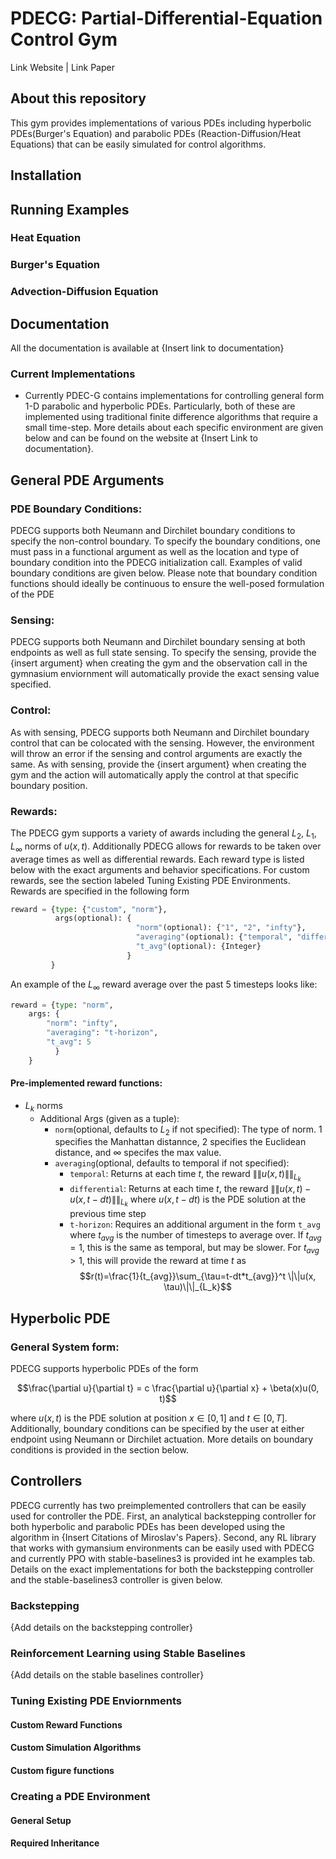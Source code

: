 # PDECG: Partial-Differential-Equation Control Gym

Link Website | Link Paper 

## About this repository

This gym provides implementations of various PDEs including hyperbolic PDEs(Burger's Equation) and parabolic PDEs (Reaction-Diffusion/Heat Equations) that can be easily simulated for control algorithms. 

## Installation

## Running Examples

### Heat Equation

### Burger's Equation

### Advection-Diffusion Equation

## Documentation
All the documentation is available at {Insert link to documentation}

### Current Implementations
- Currently PDEC-G contains implementations for controlling general form 1-D parabolic and hyperbolic PDEs. Particularly, both of these are implemented using traditional finite difference algorithms that require a small time-step. More details about each specific environment are given below and can be found on the website at {Insert Link to documentation}.

## General PDE Arguments 
### PDE Boundary Conditions:	
PDECG supports both Neumann and Dirchilet boundary conditions to specify the non-control boundary. To specify the boundary conditions, one must pass in a functional argument as well as the location and type of boundary condition into the PDECG initialization call. Examples of valid boundary conditions are given below. Please note that boundary condition functions should ideally be continuous to ensure the well-posed formulation of the PDE
### Sensing:
PDECG supports both Neumann and Dirchilet boundary sensing at both endpoints as well as full state sensing. To specify the sensing, provide the {insert argument} when creating the gym and the observation call in the gymnasium enviornment will automatically provide the exact sensing value specified. 
### Control:
As with sensing, PDECG supports both Neumann and Dirchilet boundary control that can be colocated with the sensing. However, the environment will throw an error if the sensing and control arguments are exactly the same. As with sensing, provide the {insert argument} when creating the gym and the action will automatically apply the control at that specific boundary position.
### Rewards:
The PDECG gym supports a variety of awards including the general $L_2$, $L_1$, $L_\infty$ norms of $u(x, t)$. Additionally PDECG allows for rewards to be taken over average times as well as differential rewards. Each reward type is listed below with the exact arguments and behavior specifications. For custom rewards, see the section labeled Tuning Existing PDE Environments. Rewards are specified in the following form 
```python
reward = {type: {"custom", "norm"}, 
          args(optional): {
                            "norm"(optional): {"1", "2", "infty"},
                            "averaging"(optional): {"temporal", "differential", "t-horizon"},
                            "t_avg"(optional): {Integer}
                          }
         }
```
An example of the $L_\infty$ reward average over the past $5$ timesteps looks like:
```python
reward = {type: "norm", 
	args: {
		"norm": "infty",
		"averaging": "t-horizon",
		"t_avg": 5
          }
	}
```
#### Pre-implemented reward functions:
- $L_k$ norms
    - Additional Args (given as a tuple): 
		- `norm`(optional, defaults to $L_2$ if not specified): The type of norm. $1$ specifies the Manhattan distannce, $2$ specifies the Euclidean distance, and $\infty$ specifes the max value.
        - `averaging`(optional, defaults to temporal if not specified): 
		    - `temporal`: Returns at each time $t$, the reward $\|\|u(x, t)\|\|_{L_k}$
            - `differential`: Returns at each time $t$, the reward $\|\|u(x, t) - u(x, t-dt)\|\|_{L_k}$ where $u(x, t-dt)$ is the PDE solution at the previous time step
		    - `t-horizon`: Requires an additional argument in the form `t_avg` where $t_{avg}$ is the number of timesteps to average over. If $t_{avg}=1$, this is the same as temporal, but may be slower. For $t_{avg}>1$, this will provide the reward at time $t$ as $$r(t)=\frac{1}{t_{avg}}\sum_{\tau=t-dt*t_{avg}}^t \|\|u(x, \tau)\|\|_{L_k}$$

## Hyperbolic PDE
### General System form:
PDECG supports hyperbolic PDEs of the form
```math
\frac{\partial u}{\partial t} = c \frac{\partial u}{\partial x} + \beta(x)u(0, t)
```
where $u(x, t)$ is the PDE solution at position $x \in [0, 1]$ and $t \in [0, T]$. Additionally, boundary conditions can be specified by the user at either endpoint using Neumann or Dirchilet actuation. More details on boundary conditions is provided in the section below. 



## Controllers
PDECG currently has two preimplemented controllers that can be easily used for controller the PDE. First, an analytical backstepping controller for both hyperbolic and parabolic PDEs has been developed using the algorithm in {Insert Citations of Miroslav's Papers}. Second, any RL library that works with gymansium environments can be easily used with PDECG and currently PPO with stable-baselines3 is provided int he examples tab. Details on the exact implementations for both the backstepping controller and the stable-baselines3 controller is given below. 
### Backstepping
{Add details on the backstepping controller}	
### Reinforcement Learning using Stable Baselines
{Add details on the stable baselines controller}


### Tuning Existing PDE Enviornments
#### Custom Reward Functions
#### Custom Simulation Algorithms
#### Custom figure functions

### Creating a PDE Environment

#### General Setup
#### Required Inheritance
